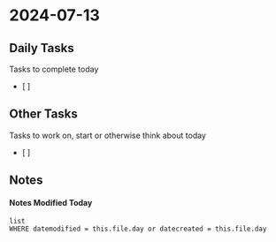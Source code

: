 
# 2024-07-13

## Daily Tasks
Tasks to complete today
- [ ]

## Other Tasks
Tasks to work on, start or otherwise think about today
- [ ]

## Notes




#### Notes Modified Today
```dataview
list
WHERE datemodified = this.file.day or datecreated = this.file.day 
```


